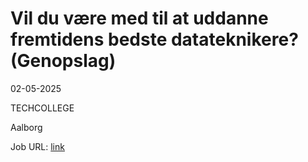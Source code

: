# Vil du være med til at uddanne fremtidens bedste datateknikere? (Genopslag)
02-05-2025

TECHCOLLEGE

Aalborg

Job URL: [link](https://www.innomate.com/InnomatePublicPagesMedarb/JobNotice.aspx?CompanyId=tcaa&JobNoticeId=1051)


